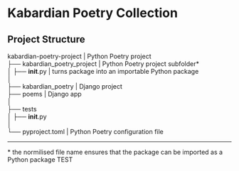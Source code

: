 # Kabardian Poetry Collection

## Project Structure


kabardian-poetry-project | Python Poetry project  <br>
├── kabardian_poetry_project | Python Poetry project subfolder* <br>
│   ├── __init__.py | turns package into an importable Python package <br> 
│<br>
├── kabardian_poetry | Django project <br>
├── poems | Django app <br>
│ <br>
├── tests <br>
│   ├── __init__.py <br>
│<br>
└── pyproject.toml | Python Poetry configuration file <br>

<hr>
* the normilised file name ensures that the package can be imported as a Python package
TEST